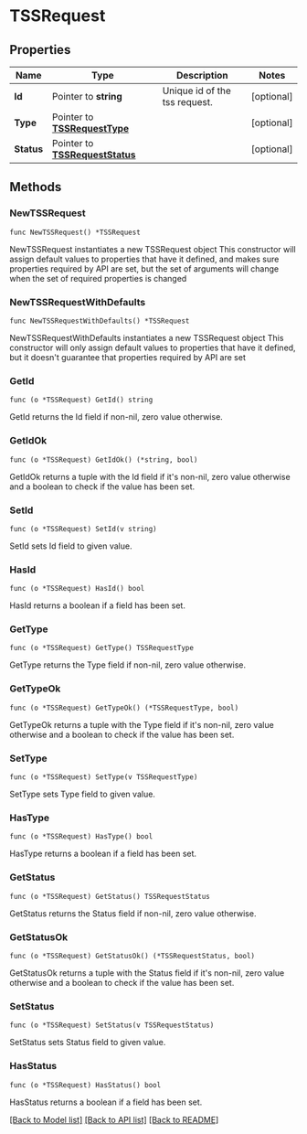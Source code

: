 # TSSRequest

## Properties

Name | Type | Description | Notes
------------ | ------------- | ------------- | -------------
**Id** | Pointer to **string** | Unique id of the tss request. | [optional] 
**Type** | Pointer to [**TSSRequestType**](TSSRequestType.md) |  | [optional] 
**Status** | Pointer to [**TSSRequestStatus**](TSSRequestStatus.md) |  | [optional] 

## Methods

### NewTSSRequest

`func NewTSSRequest() *TSSRequest`

NewTSSRequest instantiates a new TSSRequest object
This constructor will assign default values to properties that have it defined,
and makes sure properties required by API are set, but the set of arguments
will change when the set of required properties is changed

### NewTSSRequestWithDefaults

`func NewTSSRequestWithDefaults() *TSSRequest`

NewTSSRequestWithDefaults instantiates a new TSSRequest object
This constructor will only assign default values to properties that have it defined,
but it doesn't guarantee that properties required by API are set

### GetId

`func (o *TSSRequest) GetId() string`

GetId returns the Id field if non-nil, zero value otherwise.

### GetIdOk

`func (o *TSSRequest) GetIdOk() (*string, bool)`

GetIdOk returns a tuple with the Id field if it's non-nil, zero value otherwise
and a boolean to check if the value has been set.

### SetId

`func (o *TSSRequest) SetId(v string)`

SetId sets Id field to given value.

### HasId

`func (o *TSSRequest) HasId() bool`

HasId returns a boolean if a field has been set.

### GetType

`func (o *TSSRequest) GetType() TSSRequestType`

GetType returns the Type field if non-nil, zero value otherwise.

### GetTypeOk

`func (o *TSSRequest) GetTypeOk() (*TSSRequestType, bool)`

GetTypeOk returns a tuple with the Type field if it's non-nil, zero value otherwise
and a boolean to check if the value has been set.

### SetType

`func (o *TSSRequest) SetType(v TSSRequestType)`

SetType sets Type field to given value.

### HasType

`func (o *TSSRequest) HasType() bool`

HasType returns a boolean if a field has been set.

### GetStatus

`func (o *TSSRequest) GetStatus() TSSRequestStatus`

GetStatus returns the Status field if non-nil, zero value otherwise.

### GetStatusOk

`func (o *TSSRequest) GetStatusOk() (*TSSRequestStatus, bool)`

GetStatusOk returns a tuple with the Status field if it's non-nil, zero value otherwise
and a boolean to check if the value has been set.

### SetStatus

`func (o *TSSRequest) SetStatus(v TSSRequestStatus)`

SetStatus sets Status field to given value.

### HasStatus

`func (o *TSSRequest) HasStatus() bool`

HasStatus returns a boolean if a field has been set.


[[Back to Model list]](../README.md#documentation-for-models) [[Back to API list]](../README.md#documentation-for-api-endpoints) [[Back to README]](../README.md)


